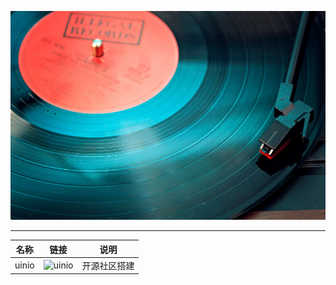 ![](../Images/20230512/2023051201.png)

---
| 名称  | 链接                        | 说明         |
| ----- | --------------------------- | ------------ |
| uinio | ![uinio](http://uinio.com/) | 开源社区搭建 |